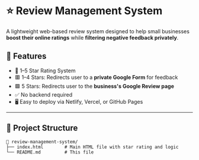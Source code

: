 # ⭐ Review Management System

A lightweight web-based review system designed to help small businesses **boost their online ratings** while **filtering negative feedback privately**.

## 🚀 Features

- 🌟 1–5 Star Rating System
- 🟥 1–4 Stars: Redirects user to a **private Google Form** for feedback
- 🟩 5 Stars: Redirects user to the **business's Google Review page**
- ✅ No backend required
- 🖥️ Easy to deploy via Netlify, Vercel, or GitHub Pages

---

## 📂 Project Structure

```plaintext
📁 review-management-system/
├── index.html        # Main HTML file with star rating and logic
└── README.md         # This file
